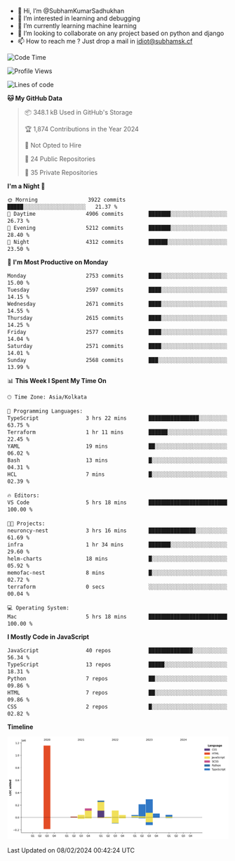 - 👋 Hi, I’m @SubhamKumarSadhukhan
- 👀 I’m interested in learning and debugging
- 🌱 I’m currently learning machine learning
- 💞️ I’m looking to collaborate on any project based on python and django
- 📫 How to reach me ?
      Just drop a mail in idiot@subhamsk.cf

<!---
SubhamKumarSadhukhan/SubhamKumarSadhukhan is a ✨ special ✨ repository because its `README.md` (this file) appears on your GitHub profile.
You can click the Preview link to take a look at your changes.
--->


<!--START_SECTION:waka-->
![Code Time](http://img.shields.io/badge/Code%20Time-1%2C926%20hrs%203%20mins-blue)

![Profile Views](http://img.shields.io/badge/Profile%20Views-0-blue)

![Lines of code](https://img.shields.io/badge/From%20Hello%20World%20I%27ve%20Written-2.4%20million%20lines%20of%20code-blue)

**🐱 My GitHub Data** 

> 📦 348.1 kB Used in GitHub's Storage 
 > 
> 🏆 1,874 Contributions in the Year 2024
 > 
> 🚫 Not Opted to Hire
 > 
> 📜 24 Public Repositories 
 > 
> 🔑 35 Private Repositories 
 > 
**I'm a Night 🦉** 

```text
🌞 Morning                3922 commits        █████░░░░░░░░░░░░░░░░░░░░   21.37 % 
🌆 Daytime                4906 commits        ███████░░░░░░░░░░░░░░░░░░   26.73 % 
🌃 Evening                5212 commits        ███████░░░░░░░░░░░░░░░░░░   28.40 % 
🌙 Night                  4312 commits        ██████░░░░░░░░░░░░░░░░░░░   23.50 % 
```
📅 **I'm Most Productive on Monday** 

```text
Monday                   2753 commits        ████░░░░░░░░░░░░░░░░░░░░░   15.00 % 
Tuesday                  2597 commits        ████░░░░░░░░░░░░░░░░░░░░░   14.15 % 
Wednesday                2671 commits        ████░░░░░░░░░░░░░░░░░░░░░   14.55 % 
Thursday                 2615 commits        ████░░░░░░░░░░░░░░░░░░░░░   14.25 % 
Friday                   2577 commits        ████░░░░░░░░░░░░░░░░░░░░░   14.04 % 
Saturday                 2571 commits        ████░░░░░░░░░░░░░░░░░░░░░   14.01 % 
Sunday                   2568 commits        ███░░░░░░░░░░░░░░░░░░░░░░   13.99 % 
```


📊 **This Week I Spent My Time On** 

```text
🕑︎ Time Zone: Asia/Kolkata

💬 Programming Languages: 
TypeScript               3 hrs 22 mins       ████████████████░░░░░░░░░   63.75 % 
Terraform                1 hr 11 mins        ██████░░░░░░░░░░░░░░░░░░░   22.45 % 
YAML                     19 mins             ██░░░░░░░░░░░░░░░░░░░░░░░   06.02 % 
Bash                     13 mins             █░░░░░░░░░░░░░░░░░░░░░░░░   04.31 % 
HCL                      7 mins              █░░░░░░░░░░░░░░░░░░░░░░░░   02.39 % 

🔥 Editors: 
VS Code                  5 hrs 18 mins       █████████████████████████   100.00 % 

🐱‍💻 Projects: 
neuroncy-nest            3 hrs 16 mins       ███████████████░░░░░░░░░░   61.69 % 
infra                    1 hr 34 mins        ███████░░░░░░░░░░░░░░░░░░   29.60 % 
helm-charts              18 mins             █░░░░░░░░░░░░░░░░░░░░░░░░   05.92 % 
memofac-nest             8 mins              █░░░░░░░░░░░░░░░░░░░░░░░░   02.72 % 
terraform                0 secs              ░░░░░░░░░░░░░░░░░░░░░░░░░   00.04 % 

💻 Operating System: 
Mac                      5 hrs 18 mins       █████████████████████████   100.00 % 
```

**I Mostly Code in JavaScript** 

```text
JavaScript               40 repos            ██████████████░░░░░░░░░░░   56.34 % 
TypeScript               13 repos            █████░░░░░░░░░░░░░░░░░░░░   18.31 % 
Python                   7 repos             ██░░░░░░░░░░░░░░░░░░░░░░░   09.86 % 
HTML                     7 repos             ██░░░░░░░░░░░░░░░░░░░░░░░   09.86 % 
CSS                      2 repos             █░░░░░░░░░░░░░░░░░░░░░░░░   02.82 % 
```



**Timeline**

![Lines of Code chart](https://raw.githubusercontent.com/SubhamKumarSadhukhan/SubhamKumarSadhukhan/main/assets/bar_graph.png)


 Last Updated on 08/02/2024 00:42:24 UTC
<!--END_SECTION:waka-->
